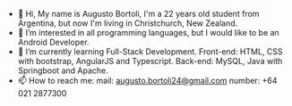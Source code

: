 - 👋 Hi, My name is Augusto Bortoli, I'm a 22 years old student from Argentina, but now I'm living in Christchurch, New Zealand. 
- 👀 I’m interested in all programming languages, but I would like to be an Android Developer.
- 🌱 I’m currently learning Full-Stack Development. Front-end: HTML, CSS with bootstrap, AngularJS and Typescript. Back-end: MySQL, Java with Springboot and Apache.
- 📫 How to reach me: 
 mail: augusto.bortoli24@gmail.com 
 number: +64 021 2877300

<!---
Augusto-Bortoli/Augusto-Bortoli is a ✨ special ✨ repository because its `README.md` (this file) appears on your GitHub profile.
You can click the Preview link to take a look at your changes.
--->

